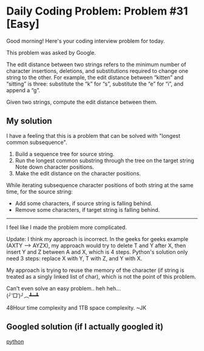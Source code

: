 # Daily Coding Problem: Problem #31 [Easy]

Good morning! Here's your coding interview problem for today.

This problem was asked by Google.

The edit distance between two strings refers to the minimum number of character insertions, deletions, and substitutions required to change one string to the other. For example, the edit distance between “kitten” and “sitting” is three: substitute the “k” for “s”, substitute the “e” for “i”, and append a “g”.

Given two strings, compute the edit distance between them.

## My solution

I have a feeling that this is a problem that can be solved with "longest common subsequence".

1. Build a sequence tree for source string.
2. Run the longest common substring through the tree on the target string  Note down character positions.
3. Make the edit distance on the character positions.

While iterating subsequence character positions of both string at the same time, for the source string:

- Add some characters, if source string is falling behind.
- Remove some characters, if target string is falling behind.

----

I feel like I made the problem more complicated.

Update: I think my approach is incorrect. In the geeks for geeks example (AXTY --> AYZX), my approach would try to delete T and Y after X, then insert Y and Z between A and X, which is 4 steps. Python's solution only need 3 steps: replace X with Y, T with Z, and Y with X.

My approach is trying to reuse the memory of the character (if string is treated as a singly linked list of char), which is not the point of this problem.

Can't even solve an easy problem.. heh heh...  
(╯‵□′)╯︵┻━┻

48Hour time complexity and 1TB space complexity. ~JK

## Googled solution (if I actually googled it)

[python](https://github.com/ruppysuppy/Daily-Coding-Problem-Solutions/blob/master/Solutions/031.py)